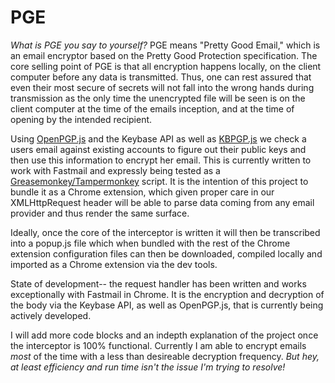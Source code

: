 # PGE
*What is PGE you say to yourself?* PGE means "Pretty Good Email," which is an email encryptor based on the Pretty Good Protection specification. The core selling point of PGE is that all encryption happens locally, on the client computer before any data is transmitted. Thus, one can rest assured that even their most secure of secrets will not fall into the wrong hands during transmission as the only time the unencrypted file will be seen is on the client computer at the time of the emails inception, and at the time of opening by the intended recipient.

Using [OpenPGP.js](http://openpgpjs.org/) and the Keybase API as well as [KBPGP.js](https://keybase.io/kbpgp) we check a users email against existing accounts to figure out their public keys and then use this information to encrypt her email. This is currently written to work with Fastmail and expressly being tested as a [Greasemonkey/Tampermonkey](http://www.greasespot.net/) script. It is the intention of this project to bundle it as a Chrome extension, which given proper care in our XMLHttpRequest header will be able to parse data coming from any email provider and thus render the same surface.

Ideally, once the core of the interceptor is written it will then be transcribed into a popup.js file which when bundled with the rest of the Chrome extension configuration files can then be downloaded, compiled locally and imported as a Chrome extension via the dev tools. 

State of development-- the request handler has been written and works exceptionally with Fastmail in Chrome. It is the encryption and decryption of the body via the Keybase API, as well as OpenPGP.js, that is currently being actively developed.

I will add more code blocks and an indepth explanation of the project once the interceptor is 100% functional. Currently I am able to encrypt emails *most* of the time with a less than desireable decryption frequency. *But hey, at least efficiency and run time isn't the issue I'm trying to resolve!* 
